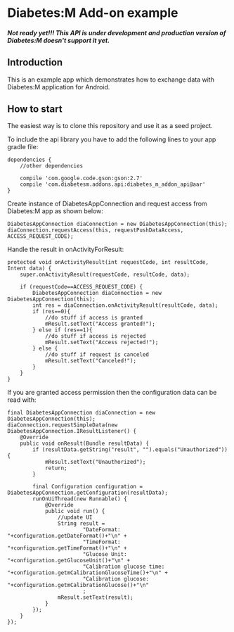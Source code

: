 # Diabetes:M Add-on example

##### Not ready yet!!! This API is under development and production version of Diabetes:M doesn't support it yet.

## Introduction
This is an example app which demonstrates how to exchange data with Diabetes:M application for Android.
 
## How to start
The easiest way is to clone this repository and use it as a seed project.

To include the api library you have to add the following lines to your app gradle file:

```
dependencies {
    //other dependencies
    
    compile 'com.google.code.gson:gson:2.7'
    compile 'com.diabetesm.addons.api:diabetes_m_addon_api@aar'
}
```

Create instance of DiabetesAppConnection and request access from Diabetes:M app as shown below:
```
DiabetesAppConnection diaConnection = new DiabetesAppConnection(this);
diaConnection.requestAccess(this, requestPushDataAccess, ACCESS_REQUEST_CODE);
```

Handle the result in onActivityForResult:
```
protected void onActivityResult(int requestCode, int resultCode, Intent data) {
    super.onActivityResult(requestCode, resultCode, data);

    if (requestCode==ACCESS_REQUEST_CODE) {
        DiabetesAppConnection diaConnection = new DiabetesAppConnection(this);
        int res = diaConnection.onActivityResult(resultCode, data);
        if (res==0){
            //do stuff if access is granted
            mResult.setText("Access granted!");
        } else if (res==1){
            //do stuff if access is rejected
            mResult.setText("Access rejected!");
        } else {
            //do stuff if request is canceled
            mResult.setText("Canceled!");
        }
    }
}
```

If you are granted access permission then the configuration data can be read with:  
```
final DiabetesAppConnection diaConnection = new DiabetesAppConnection(this);
diaConnection.requestSimpleData(new DiabetesAppConnection.IResultListener() {
    @Override
    public void onResult(Bundle resultData) {
        if (resultData.getString("result", "").equals("Unauthorized")) {
            mResult.setText("Unauthorized");
            return;
        }

        final Configuration configuration = DiabetesAppConnection.getConfiguration(resultData);
        runOnUiThread(new Runnable() {
            @Override
            public void run() {
                //update UI 
                String result =
                        "DateFormat: "+configuration.getDateFormat()+"\n" +
                        "TimeFormat: "+configuration.getTimeFormat()+"\n" +
                        "Glucose Unit: "+configuration.getGlucoseUnit()+"\n" +
                        "Calibration glucose time: "+configuration.getmCalibrationGlucoseTime()+"\n" +
                        "Calibration glucose: "+configuration.getmCalibrationGlucose()+"\n"
                        ;
                mResult.setText(result);
            }
        });
    }
});
```
